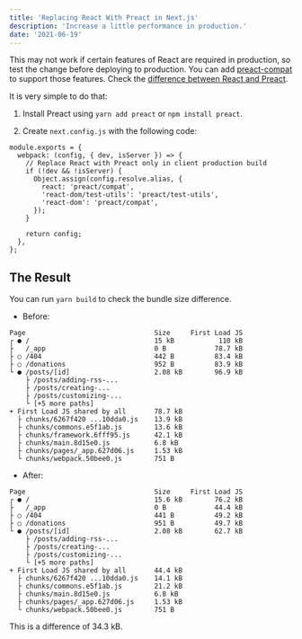 ```yaml
---
title: 'Replacing React With Preact in Next.js'
description: 'Increase a little performance in production.'
date: '2021-06-19'
---
```


This may not work if certain features of React are required in production, so test the change before deploying to production. You can add [preact-compat](https://github.com/preactjs/preact-compat) to support those features. Check the [difference between React and Preact](https://preactjs.com/guide/v8/differences-to-react/).

It is very simple to do that:

1. Install Preact using `yarn add preact` or `npm install preact`.

2. Create `next.config.js` with the following code:

```js[class="line-numbers"]
module.exports = {
  webpack: (config, { dev, isServer }) => {
    // Replace React with Preact only in client production build
    if (!dev && !isServer) {
      Object.assign(config.resolve.alias, {
        react: 'preact/compat',
        'react-dom/test-utils': 'preact/test-utils',
        'react-dom': 'preact/compat',
      });
    }

    return config;
  },
};
```

## The Result

You can run `yarn build` to check the bundle size difference.

- Before:

```bash[class="line-numbers"]
Page                                Size     First Load JS
┌ ● /                               15 kB           110 kB
├   /_app                           0 B            78.7 kB
├ ○ /404                            442 B          83.4 kB
├ ○ /donations                      952 B          83.9 kB
└ ● /posts/[id]                     2.08 kB        96.9 kB
    ├ /posts/adding-rss-...
    ├ /posts/creating-...
    ├ /posts/customizing-...
    └ [+5 more paths]
+ First Load JS shared by all       78.7 kB
  ├ chunks/6267f420 ...10dda0.js    13.9 kB
  ├ chunks/commons.e5f1ab.js        13.6 kB
  ├ chunks/framework.6fff95.js      42.1 kB
  ├ chunks/main.8d15e0.js           6.8 kB
  ├ chunks/pages/_app.627d06.js     1.53 kB
  └ chunks/webpack.50bee0.js        751 B
```

- After:

```bash[class="line-numbers"]
Page                                Size     First Load JS
┌ ● /                               15.6 kB        76.2 kB
├   /_app                           0 B            44.4 kB
├ ○ /404                            441 B          49.2 kB
├ ○ /donations                      951 B          49.7 kB
└ ● /posts/[id]                     2.08 kB        62.7 kB
    ├ /posts/adding-rss-...
    ├ /posts/creating-...
    ├ /posts/customizing-...
    └ [+5 more paths]
+ First Load JS shared by all       44.4 kB
  ├ chunks/6267f420 ...10dda0.js    14.1 kB
  ├ chunks/commons.e5f1ab.js        21.2 kB
  ├ chunks/main.8d15e0.js           6.8 kB
  ├ chunks/pages/_app.627d06.js     1.53 kB
  └ chunks/webpack.50bee0.js        751 B
```

This is a difference of 34.3 kB.
